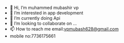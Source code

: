 - 👋 Hi, I’m muhammed mubashir vp
- 👀 I’m interested in app development
- 🌱 I’m currently doing Api
- 💞️ I’m looking to collaborate on ...
- 📫 How to reach me email:vpmubash628@gmail.com
- mobile no:7736175661

<!---
mubashirvp7736/mubashirvp7736 is a ✨ special ✨ repository because its `README.md` (this file) appears on your GitHub profile.
You can click the Preview link to take a look at your changes.
--->
